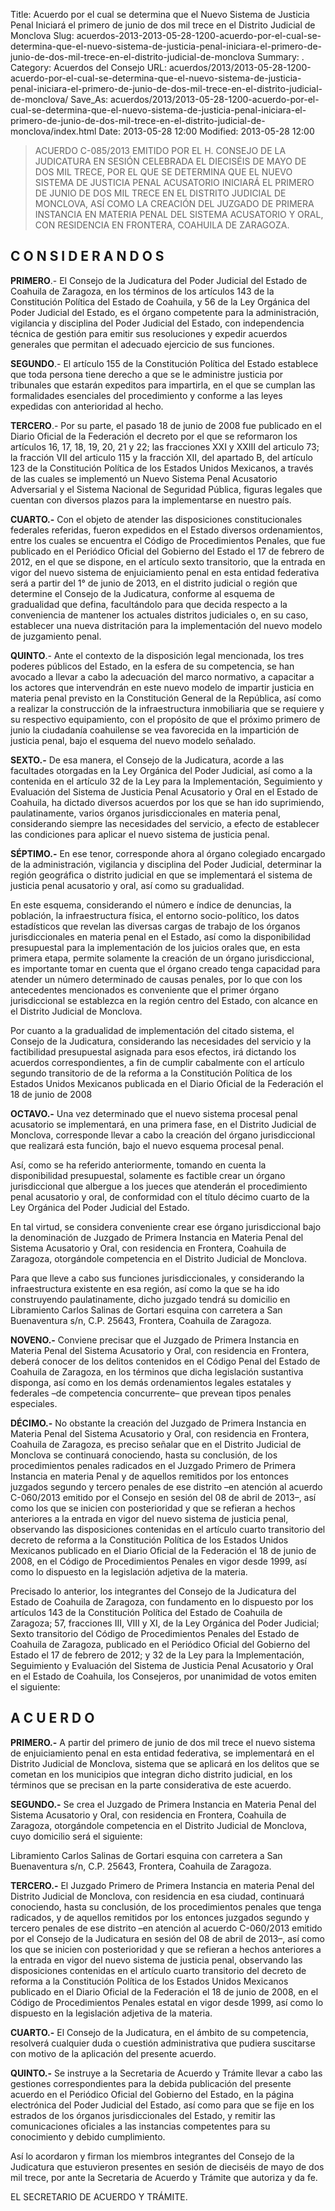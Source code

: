 Title: Acuerdo por el cual se determina que el Nuevo Sistema de Justicia Penal Iniciará el primero de junio de dos mil trece en el Distrito Judicial de Monclova
Slug: acuerdos-2013-2013-05-28-1200-acuerdo-por-el-cual-se-determina-que-el-nuevo-sistema-de-justicia-penal-iniciara-el-primero-de-junio-de-dos-mil-trece-en-el-distrito-judicial-de-monclova
Summary: .
Category: Acuerdos del Consejo
URL: acuerdos/2013/2013-05-28-1200-acuerdo-por-el-cual-se-determina-que-el-nuevo-sistema-de-justicia-penal-iniciara-el-primero-de-junio-de-dos-mil-trece-en-el-distrito-judicial-de-monclova/
Save_As: acuerdos/2013/2013-05-28-1200-acuerdo-por-el-cual-se-determina-que-el-nuevo-sistema-de-justicia-penal-iniciara-el-primero-de-junio-de-dos-mil-trece-en-el-distrito-judicial-de-monclova/index.html
Date: 2013-05-28 12:00
Modified: 2013-05-28 12:00


> ACUERDO C-085/2013 EMITIDO POR EL H. CONSEJO DE LA JUDICATURA EN SESIÓN CELEBRADA EL DIECISÉIS DE MAYO DE DOS MIL TRECE, POR EL QUE SE DETERMINA QUE EL NUEVO SISTEMA DE JUSTICIA PENAL ACUSATORIO INICIARÁ EL PRIMERO DE JUNIO DE DOS MIL TRECE EN EL DISTRITO JUDICIAL DE MONCLOVA, ASÍ COMO LA CREACIÓN DEL JUZGADO DE PRIMERA INSTANCIA EN MATERIA PENAL DEL SISTEMA ACUSATORIO Y ORAL, CON RESIDENCIA EN FRONTERA, COAHUILA DE ZARAGOZA.

 

## **C O N S I D E R A N D O S**

 **PRIMERO**.- El Consejo de la Judicatura del Poder Judicial del Estado de Coahuila de Zaragoza, en los términos de los artículos 143 de la Constitución Política del Estado de Coahuila, y 56 de la Ley Orgánica del Poder Judicial del Estado, es el órgano competente para la administración, vigilancia y disciplina del Poder Judicial del Estado, con independencia técnica de gestión para emitir sus resoluciones y expedir acuerdos generales que permitan el adecuado ejercicio de sus funciones.

 **SEGUNDO**.- El artículo 155 de la Constitución Política del Estado establece que toda persona tiene derecho a que se le administre justicia por tribunales que estarán expeditos para impartirla, en el que se cumplan las formalidades esenciales del procedimiento y conforme a las leyes expedidas con anterioridad al hecho.

 **TERCERO**.- Por su parte, el pasado 18 de junio de 2008 fue publicado en el Diario Oficial de la Federación el decreto por el que se reformaron los artículos 16, 17, 18, 19, 20, 21 y 22; las fracciones XXI y XXIII del articulo 73; la fracción VII del articulo 115 y la fracción XII, del apartado B, del artículo 123 de la Constitución Política de los Estados Unidos Mexicanos, a través de las cuales se implementó un Nuevo Sistema Penal Acusatorio Adversarial y el Sistema Nacional de Seguridad Pública, figuras legales que cuentan con diversos plazos para la implementarse en nuestro país.

 **CUARTO.-** Con el objeto de atender las disposiciones constitucionales federales referidas, fueron expedidos en el Estado diversos ordenamientos, entre los cuales se encuentra el Código de Procedimientos Penales, que fue publicado en el Periódico Oficial del Gobierno del Estado el 17 de febrero de 2012, en el que se dispone, en el artículo sexto transitorio, que la entrada en vigor del nuevo sistema de enjuiciamiento penal en esta entidad federativa será a partir del 1° de junio de 2013, en el distrito judicial o región que determine el Consejo de la Judicatura, conforme al esquema de gradualidad que defina, facultándolo para que decida respecto a la conveniencia de mantener los actuales distritos judiciales o, en su caso, establecer una nueva distritación para la implementación del nuevo modelo de juzgamiento penal.

 **QUINTO**.- Ante el contexto de la disposición legal mencionada, los tres poderes públicos del Estado, en la esfera de su competencia, se han avocado a llevar a cabo la adecuación del marco normativo, a capacitar a los actores que intervendrán en este nuevo modelo de impartir justicia en materia penal previsto en la Constitución General de la República, así como a realizar la construcción de la infraestructura inmobiliaria que se requiere y su respectivo equipamiento, con el propósito de que el próximo primero de junio la ciudadanía coahuilense se vea favorecida en la impartición de justicia penal, bajo el esquema del nuevo modelo señalado.

 **SEXTO.-** De esa manera, el Consejo de la Judicatura, acorde a las facultades otorgadas en la Ley Orgánica del Poder Judicial, así como a la contenida en el artículo 32 de la Ley para la Implementación, Seguimiento y Evaluación del Sistema de Justicia Penal Acusatorio y Oral en el Estado de Coahuila, ha dictado diversos acuerdos por los que se han ido suprimiendo, paulatinamente, varios órganos jurisdiccionales en materia penal, considerando siempre las necesidades del servicio, a efecto de establecer las condiciones para aplicar el nuevo sistema de justicia penal.

 **SÉPTIMO.-** En ese tenor, corresponde ahora al órgano colegiado encargado de la administración, vigilancia y disciplina del Poder Judicial, determinar la región geográfica o distrito judicial en que se implementará el sistema de justicia penal acusatorio y oral, así como su gradualidad.

 En este esquema, considerando el número e índice de denuncias, la población, la infraestructura física, el entorno socio-político, los datos estadísticos que revelan las diversas cargas de trabajo de los órganos jurisdiccionales en materia penal en el Estado, así como la disponibilidad presupuestal para la implementación de los juicios orales que, en esta primera etapa, permite solamente la creación de un órgano jurisdiccional, es importante tomar en cuenta que el órgano creado tenga capacidad para atender un número determinado de causas penales, por lo que con los antecedentes mencionados es conveniente que el primer órgano jurisdiccional se establezca en la región centro del Estado, con alcance en el Distrito Judicial de Monclova.

 Por cuanto a la gradualidad de implementación del citado sistema, el Consejo de la Judicatura, considerando las necesidades del servicio y la factibilidad presupuestal asignada para esos efectos, irá dictando los acuerdos correspondientes, a fin de cumplir cabalmente con el artículo segundo transitorio de de la reforma a la Constitución Política de los Estados Unidos Mexicanos publicada en el Diario Oficial de la Federación el 18 de junio de 2008

 **OCTAVO.-** Una vez determinado que el nuevo sistema procesal penal acusatorio se implementará, en una primera fase, en el Distrito Judicial de Monclova, corresponde llevar a cabo la creación del órgano jurisdiccional que realizará esta función, bajo el nuevo esquema procesal penal.

 Así, como se ha referido anteriormente, tomando en cuenta la disponibilidad presupuestal, solamente es factible crear un órgano jurisdiccional que albergue a los jueces que atenderán el procedimiento penal acusatorio y oral, de conformidad con el título décimo cuarto de la Ley Orgánica del Poder Judicial del Estado.

 En tal virtud, se considera conveniente crear ese órgano jurisdiccional bajo la denominación de Juzgado de Primera Instancia en Materia Penal del Sistema Acusatorio y Oral, con residencia en Frontera, Coahuila de Zaragoza, otorgándole competencia en el Distrito Judicial de Monclova.

Para que lleve a cabo sus funciones jurisdiccionales, y considerando la infraestructura existente en esa región, así como la que se ha ido construyendo paulatinamente, dicho juzgado tendrá su domicilio en Libramiento Carlos Salinas de Gortari esquina con carretera a San Buenaventura s/n, C.P. 25643, Frontera, Coahuila de Zaragoza.

**NOVENO.-** Conviene precisar que el Juzgado de Primera Instancia en Materia Penal del Sistema Acusatorio y Oral, con residencia en Frontera, deberá conocer de los delitos contenidos en el Código Penal del Estado de Coahuila de Zaragoza, en los términos que dicha legislación sustantiva disponga, así como en los demás ordenamientos legales estatales y federales –de competencia concurrente– que prevean tipos penales especiales.

 **DÉCIMO.-** No obstante la creación del Juzgado de Primera Instancia en Materia Penal del Sistema Acusatorio y Oral, con residencia en Frontera, Coahuila de Zaragoza, es preciso señalar que en el Distrito Judicial de Monclova se continuará conociendo, hasta su conclusión, de los procedimientos penales radicados en el Juzgado Primero de Primera Instancia en materia Penal y de aquellos remitidos por los entonces juzgados segundo y tercero penales de ese distrito –en atención al acuerdo C-060/2013 emitido por el Consejo en sesión del 08 de abril de 2013–, así como los que se inicien con posterioridad y que se refieran a hechos anteriores a la entrada en vigor del nuevo sistema de justicia penal, observando las disposiciones contenidas en el artículo cuarto transitorio del decreto de reforma a la Constitución Política de los Estados Unidos Mexicanos publicado en el Diario Oficial de la Federación el 18 de junio de 2008, en el Código de Procedimientos Penales en vigor desde 1999, así como lo dispuesto en la legislación adjetiva de la materia.

 Precisado lo anterior, los integrantes del Consejo de la Judicatura del Estado de Coahuila de Zaragoza, con fundamento en lo dispuesto por los artículos 143 de la Constitución Política del Estado de Coahuila de Zaragoza; 57, fracciones III, VIII y XI, de la Ley Orgánica del Poder Judicial; Sexto transitorio del Código de Procedimientos Penales del Estado de Coahuila de Zaragoza, publicado en el Periódico Oficial del Gobierno del Estado el 17 de febrero de 2012; y 32 de la Ley para la Implementación, Seguimiento y Evaluación del Sistema de Justicia Penal Acusatorio y Oral en el Estado de Coahuila, los Consejeros, por unanimidad de votos emiten el siguiente:

 

## A C U E R D O

 **PRIMERO.-** A partir del primero de junio de dos mil trece el nuevo sistema de enjuiciamiento penal en esta entidad federativa, se implementará en el Distrito Judicial de Monclova, sistema que se aplicará en los delitos que se cometan en los municipios que integran dicho distrito judicial, en los términos que se precisan en la parte considerativa de este acuerdo.

 **SEGUNDO.-** Se crea el Juzgado de Primera Instancia en Materia Penal del Sistema Acusatorio y Oral, con residencia en Frontera, Coahuila de Zaragoza, otorgándole competencia en el Distrito Judicial de Monclova, cuyo domicilio será el siguiente:

Libramiento Carlos Salinas de Gortari esquina con carretera a San Buenaventura s/n, C.P. 25643, Frontera, Coahuila de Zaragoza.

 **TERCERO.-** El Juzgado Primero de Primera Instancia en materia Penal del Distrito Judicial de Monclova, con residencia en esa ciudad, continuará conociendo, hasta su conclusión, de los procedimientos penales que tenga radicados, y de aquellos remitidos por los entonces juzgados segundo y tercero penales de ese distrito –en atención al acuerdo C-060/2013 emitido por el Consejo de la Judicatura en sesión del 08 de abril de 2013–, así como los que se inicien con posterioridad y que se refieran a hechos anteriores a la entrada en vigor del nuevo sistema de justicia penal, observando las disposiciones contenidas en el artículo cuarto transitorio del decreto de reforma a la Constitución Política de los Estados Unidos Mexicanos publicado en el Diario Oficial de la Federación el 18 de junio de 2008, en el Código de Procedimientos Penales estatal en vigor desde 1999, así como lo dispuesto en la legislación adjetiva de la materia.

**CUARTO.-** El Consejo de la Judicatura, en el ámbito de su competencia, resolverá cualquier duda o cuestión administrativa que pudiera suscitarse con motivo de la aplicación del presente acuerdo.

 **QUINTO.-** Se instruye a la Secretaria de Acuerdo y Trámite llevar a cabo las gestiones correspondientes para la debida publicación del presente acuerdo en el Periódico Oficial del Gobierno del Estado, en la página electrónica del Poder Judicial del Estado, así como para que se fije en los estrados de los órganos jurisdiccionales del Estado, y remitir las comunicaciones oficiales a las instancias competentes para su conocimiento y debido cumplimiento.

 

Así lo acordaron y firman los miembros integrantes del Consejo de la Judicatura que estuvieron presentes en sesión de dieciséis de mayo de dos mil trece, por ante la Secretaria de Acuerdo y Trámite que autoriza y da fe.



EL SECRETARIO DE ACUERDO Y TRÁMITE.

 



